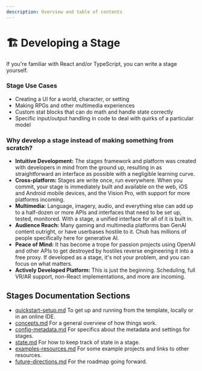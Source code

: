 ```yaml
---
description: Overview and table of contents
---
```


# 🏗️ Developing a Stage

If you're familiar with React and/or TypeScript, you can write a stage yourself.

### Stage Use Cases

* Creating a UI for a world, character, or setting
* Making RPGs and other multimedia experiences
* Custom stat blocks that can do math and handle state correctly
* Specific input/output handling in code to deal with quirks of a particular model

### Why develop a stage instead of making something from scratch?

* **Intuitive Development:** The stages framework and platform was created with developers in mind from the ground up, resulting in as straightforward an interface as possible with a negligible learning curve.&#x20;
* **Cross-platform:** Stages are write once, run everywhere. When you commit, your stage is immediately built and available on the web, iOS and Android mobile devices, and the Vision Pro, with support for more platforms incoming.&#x20;
* **Multimedia:** Language, imagery, audio, and everything else can add up to a half-dozen or more APIs and interfaces that need to be set up, tested, monitored. With a stage, a unified interface for all of it is built in.
* **Audience Reach:** Many gaming and multimedia platforms ban GenAI content outright, or have userbases hostile to it. Chub has millions of people specifically here for generative AI.
* **Peace of Mind:** It has become a trope for passion projects using OpenAI and other APIs to get destroyed by hostiles reverse engineering it into a free proxy. If developed as a stage, it's not your problem, and you can focus on what matters.
* **Actively Developed Platform:** This is just the beginning. Scheduling, full VR/AR support, non-React implementations, and more are incoming.

## Stages Documentation Sections

* [quickstart-setup.md](quickstart-setup.md "mention") To get up and running from the template, locally or in an online IDE.
* [concepts.md](concepts.md "mention") For a general overview of how things work.
* [config-metadata.md](config-metadata.md "mention") For specifics about the metadata and settings for stages.
* [state.md](state.md "mention") For how to keep track of state in a stage.
* [examples-resources.md](examples-resources.md "mention") For some example projects and links to other resources.
* [future-directions.md](future-directions.md "mention") For the roadmap going forward.


